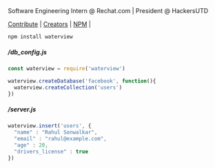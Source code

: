 
<title> Waterview : NoSQL Database </title>
Software Engineering Intern @ Rechat.com | President @ HackersUTD

[Contribute](https://github.com/rahulsonwalkar/waterview)    |   [Creators](http://rahul.ru)   |   [NPM](https://npmjs.com/package/waterview) |

```npm install waterview```

##### /db_config.js

```js
const waterview = require('waterview')

waterview.createDatabase('facebook', function(){
  waterview.createCollection('users')
})
```

##### /server.js

```js
waterview.insert('users', {
  "name" : "Rahul Sonwalkar",
  "email" : "rahul@example.com",
  "age" : 20,
  "drivers_license" : true
})
```
